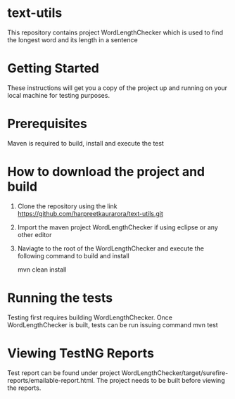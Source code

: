 # text-utils

This repository contains project WordLengthChecker which is used to find the longest word and its length in a sentence

# Getting Started
These instructions will get you a copy of the project up and running on your local machine for  testing purposes. 


# Prerequisites
Maven is required to build, install and execute the test 


# How to download the project and build   
1) Clone the repository using the link https://github.com/harpreetkaurarora/text-utils.git
2) Import the maven project WordLengthChecker if using eclipse or any other editor  
3) Naviagte to the root of the WordLengthChecker and execute the following command to build and install 
   
   mvn clean install

# Running the tests
Testing first requires building WordLengthChecker. Once WordLengthChecker is built, tests can be run issuing command 
mvn test

# Viewing TestNG Reports  
Test report can be found under project WordLengthChecker/target/surefire-reports/emailable-report.html.  The project needs to be built before viewing the reports. 

